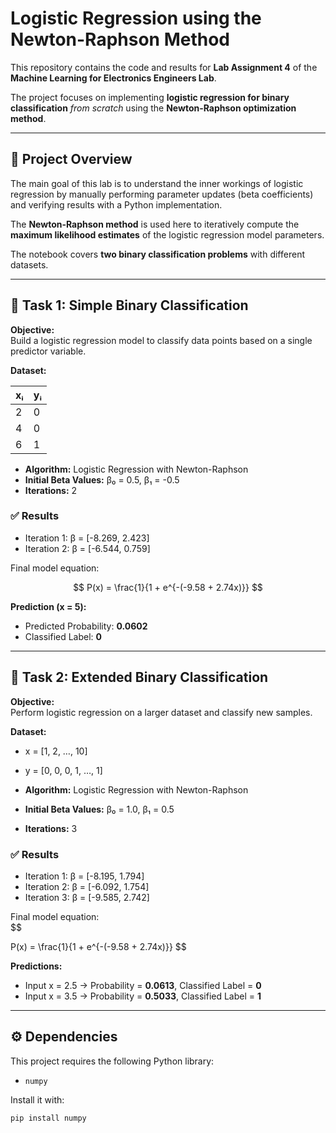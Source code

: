 # Logistic Regression using the Newton-Raphson Method

This repository contains the code and results for **Lab Assignment 4** of the  
**Machine Learning for Electronics Engineers Lab**.  

The project focuses on implementing **logistic regression for binary classification** *from scratch* using the **Newton-Raphson optimization method**.

---

## 📌 Project Overview
The main goal of this lab is to understand the inner workings of logistic regression by manually performing parameter updates (beta coefficients) and verifying results with a Python implementation.  

The **Newton-Raphson method** is used here to iteratively compute the **maximum likelihood estimates** of the logistic regression model parameters.

The notebook covers **two binary classification problems** with different datasets.

---

## 🔹 Task 1: Simple Binary Classification

**Objective:**  
Build a logistic regression model to classify data points based on a single predictor variable.

**Dataset:**

| xᵢ | yᵢ |
|----|----|
| 2  | 0  |
| 4  | 0  |
| 6  | 1  |

- **Algorithm:** Logistic Regression with Newton-Raphson  
- **Initial Beta Values:** β₀ = 0.5, β₁ = -0.5  
- **Iterations:** 2  

### ✅ Results
- Iteration 1: β = [-8.269, 2.423]  
- Iteration 2: β = [-6.544, 0.759]  

Final model equation:  

$$
P(x) = \frac{1}{1 + e^{-(-9.58 + 2.74x)}}
$$

**Prediction (x = 5):**
- Predicted Probability: **0.0602**  
- Classified Label: **0**  

---

## 🔹 Task 2: Extended Binary Classification

**Objective:**  
Perform logistic regression on a larger dataset and classify new samples.

**Dataset:**  
- x = [1, 2, …, 10]  
- y = [0, 0, 0, 1, …, 1]  

- **Algorithm:** Logistic Regression with Newton-Raphson  
- **Initial Beta Values:** β₀ = 1.0, β₁ = 0.5  
- **Iterations:** 3  

### ✅ Results
- Iteration 1: β = [-8.195, 1.794]  
- Iteration 2: β = [-6.092, 1.754]  
- Iteration 3: β = [-9.585, 2.742]  

Final model equation:  
$$

P(x) = \frac{1}{1 + e^{-(-9.58 + 2.74x)}}
$$

**Predictions:**
- Input x = 2.5 → Probability = **0.0613**, Classified Label = **0**  
- Input x = 3.5 → Probability = **0.5033**, Classified Label = **1**  

---

## ⚙️ Dependencies
This project requires the following Python library:

- `numpy`

Install it with:
```bash
pip install numpy

